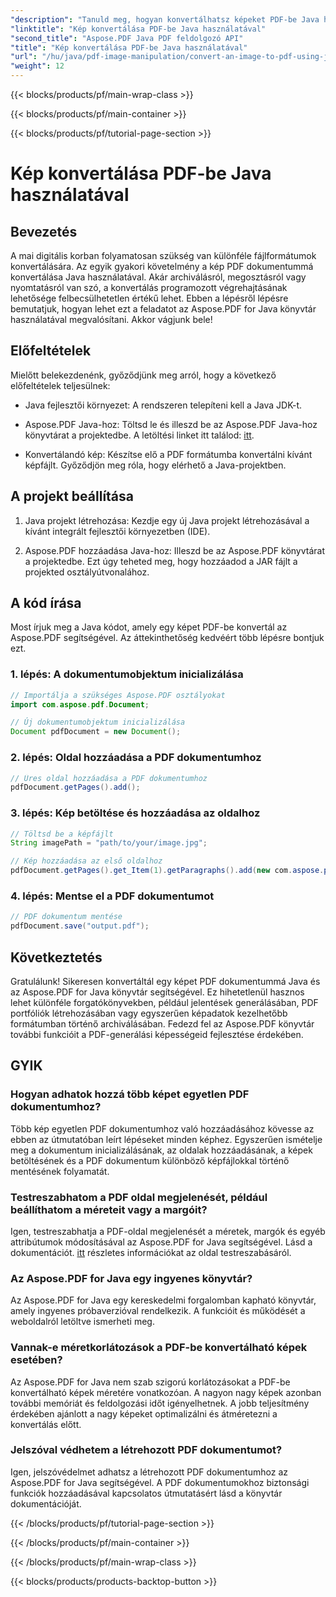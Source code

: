 ```yaml
---
"description": "Tanuld meg, hogyan konvertálhatsz képeket PDF-be Java használatával ezzel az átfogó útmutatóval. Lépésről lépésre utasításokat és kódpéldákat is tartalmaz."
"linktitle": "Kép konvertálása PDF-be Java használatával"
"second_title": "Aspose.PDF Java PDF feldolgozó API"
"title": "Kép konvertálása PDF-be Java használatával"
"url": "/hu/java/pdf-image-manipulation/convert-an-image-to-pdf-using-java/"
"weight": 12
---
```


{{< blocks/products/pf/main-wrap-class >}}

{{< blocks/products/pf/main-container >}}

{{< blocks/products/pf/tutorial-page-section >}}

# Kép konvertálása PDF-be Java használatával


## Bevezetés

A mai digitális korban folyamatosan szükség van különféle fájlformátumok konvertálására. Az egyik gyakori követelmény a kép PDF dokumentummá konvertálása Java használatával. Akár archiválásról, megosztásról vagy nyomtatásról van szó, a konvertálás programozott végrehajtásának lehetősége felbecsülhetetlen értékű lehet. Ebben a lépésről lépésre bemutatjuk, hogyan lehet ezt a feladatot az Aspose.PDF for Java könyvtár használatával megvalósítani. Akkor vágjunk bele!

## Előfeltételek

Mielőtt belekezdenénk, győződjünk meg arról, hogy a következő előfeltételek teljesülnek:

- Java fejlesztői környezet: A rendszeren telepíteni kell a Java JDK-t.

- Aspose.PDF Java-hoz: Töltsd le és illeszd be az Aspose.PDF Java-hoz könyvtárat a projektedbe. A letöltési linket itt találod: [itt](https://releases.aspose.com/pdf/java/).

- Konvertálandó kép: Készítse elő a PDF formátumba konvertálni kívánt képfájlt. Győződjön meg róla, hogy elérhető a Java-projektben.

## A projekt beállítása

1. Java projekt létrehozása: Kezdje egy új Java projekt létrehozásával a kívánt integrált fejlesztői környezetben (IDE).

2. Aspose.PDF hozzáadása Java-hoz: Illeszd be az Aspose.PDF könyvtárat a projektedbe. Ezt úgy teheted meg, hogy hozzáadod a JAR fájlt a projekted osztályútvonalához.

## A kód írása

Most írjuk meg a Java kódot, amely egy képet PDF-be konvertál az Aspose.PDF segítségével. Az áttekinthetőség kedvéért több lépésre bontjuk ezt.

### 1. lépés: A dokumentumobjektum inicializálása

```java
// Importálja a szükséges Aspose.PDF osztályokat
import com.aspose.pdf.Document;

// Új dokumentumobjektum inicializálása
Document pdfDocument = new Document();
```

### 2. lépés: Oldal hozzáadása a PDF dokumentumhoz

```java
// Üres oldal hozzáadása a PDF dokumentumhoz
pdfDocument.getPages().add();
```

### 3. lépés: Kép betöltése és hozzáadása az oldalhoz

```java
// Töltsd be a képfájlt
String imagePath = "path/to/your/image.jpg";

// Kép hozzáadása az első oldalhoz
pdfDocument.getPages().get_Item(1).getParagraphs().add(new com.aspose.pdf.Image(imagePath));
```

### 4. lépés: Mentse el a PDF dokumentumot

```java
// PDF dokumentum mentése
pdfDocument.save("output.pdf");
```

## Következtetés

Gratulálunk! Sikeresen konvertáltál egy képet PDF dokumentummá Java és az Aspose.PDF for Java könyvtár segítségével. Ez hihetetlenül hasznos lehet különféle forgatókönyvekben, például jelentések generálásában, PDF portfóliók létrehozásában vagy egyszerűen képadatok kezelhetőbb formátumban történő archiválásában. Fedezd fel az Aspose.PDF könyvtár további funkcióit a PDF-generálási képességeid fejlesztése érdekében.

## GYIK

### Hogyan adhatok hozzá több képet egyetlen PDF dokumentumhoz?

Több kép egyetlen PDF dokumentumhoz való hozzáadásához kövesse az ebben az útmutatóban leírt lépéseket minden képhez. Egyszerűen ismételje meg a dokumentum inicializálásának, az oldalak hozzáadásának, a képek betöltésének és a PDF dokumentum különböző képfájlokkal történő mentésének folyamatát.

### Testreszabhatom a PDF oldal megjelenését, például beállíthatom a méreteit vagy a margóit?

Igen, testreszabhatja a PDF-oldal megjelenését a méretek, margók és egyéb attribútumok módosításával az Aspose.PDF for Java segítségével. Lásd a dokumentációt. [itt](https://reference.aspose.com/pdf/java/) részletes információkat az oldal testreszabásáról.

### Az Aspose.PDF for Java egy ingyenes könyvtár?

Az Aspose.PDF for Java egy kereskedelmi forgalomban kapható könyvtár, amely ingyenes próbaverzióval rendelkezik. A funkcióit és működését a weboldalról letöltve ismerheti meg.

### Vannak-e méretkorlátozások a PDF-be konvertálható képek esetében?

Az Aspose.PDF for Java nem szab szigorú korlátozásokat a PDF-be konvertálható képek méretére vonatkozóan. A nagyon nagy képek azonban további memóriát és feldolgozási időt igényelhetnek. A jobb teljesítmény érdekében ajánlott a nagy képeket optimalizálni és átméretezni a konvertálás előtt.

### Jelszóval védhetem a létrehozott PDF dokumentumot?

Igen, jelszóvédelmet adhatsz a létrehozott PDF dokumentumhoz az Aspose.PDF for Java segítségével. A PDF dokumentumokhoz biztonsági funkciók hozzáadásával kapcsolatos útmutatásért lásd a könyvtár dokumentációját.

{{< /blocks/products/pf/tutorial-page-section >}}

{{< /blocks/products/pf/main-container >}}

{{< /blocks/products/pf/main-wrap-class >}}

{{< blocks/products/products-backtop-button >}}